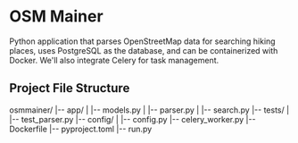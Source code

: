 # OSM Mainer
Python application that parses OpenStreetMap data for searching hiking places, uses PostgreSQL as the database, and can be containerized with Docker. We'll also integrate Celery for task management.

## Project File Structure
osmmainer/
|-- app/
|   |-- models.py
|   |-- parser.py
|   |-- search.py
|-- tests/
|   |-- test_parser.py
|-- config/
|   |-- config.py
|-- celery_worker.py
|-- Dockerfile
|-- pyproject.toml
|-- run.py
